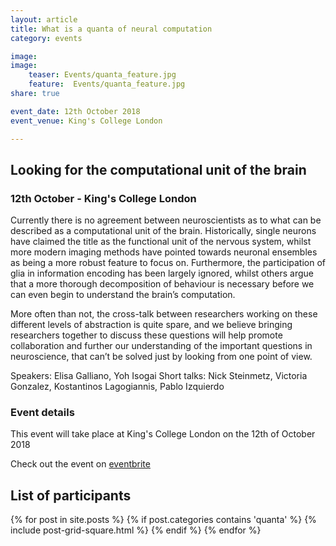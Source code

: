 ```yaml
---
layout: article
title: What is a quanta of neural computation
category: events

image:
image:
    teaser: Events/quanta_feature.jpg
    feature:  Events/quanta_feature.jpg  
share: true

event_date: 12th October 2018
event_venue: King's College London

---
```


## Looking for the computational unit of the brain



### 12th October - King's College London
Currently there is no agreement between neuroscientists as to what can be described as a computational
 unit of the brain. Historically, single neurons have claimed the title as the functional
  unit of the nervous system, whilst more modern imaging methods have pointed towards neuronal
   ensembles as being a more robust feature to focus on. Furthermore, the participation of glia
    in information encoding has been largely ignored, whilst others argue that a more thorough
     decomposition of behaviour is necessary before we can even begin to understand the brain’s
      computation.

More often than not, the cross-talk between researchers working on these different levels
 of abstraction is quite spare, and we believe bringing researchers together to discuss these
  questions will help promote collaboration and further our understanding of the important questions
   in neuroscience, that can’t be solved just by looking from one point of view.
   
   
Speakers: Elisa Galliano, Yoh Isogai
Short talks: Nick Steinmetz, Victoria Gonzalez, Kostantinos Lagogiannis, Pablo Izquierdo


### Event details
This event will take place at King's College London on the 12th of October 2018

Check out the event on 
[eventbrite](https://www.eventbrite.co.uk/e/what-is-the-quantum-of-neural-computation-tickets-48759533076)


## List of participants
<div class="tiles-square" style="height: 700px;">
  {% for post in site.posts %}
    {% if post.categories contains 'quanta' %}
    {% include post-grid-square.html %}
    {% endif %}
  {% endfor %}
</div><!-- /.tiles -->





